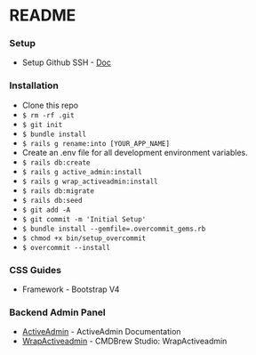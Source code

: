 # README

### Setup
* Setup Github SSH - [Doc](https://help.github.com/articles/adding-a-new-ssh-key-to-your-github-account/)

### Installation
* Clone this repo
* `$ rm -rf .git`
* `$ git init`
* `$ bundle install`
* `$ rails g rename:into [YOUR_APP_NAME]`
* Create an .env file for all development environment variables.
* `$ rails db:create`
* `$ rails g active_admin:install`
* `$ rails g wrap_activeadmin:install`
* `$ rails db:migrate`
* `$ rails db:seed`
* `$ git add -A`
* `$ git commit -m 'Initial Setup'`
* `$ bundle install --gemfile=.overcommit_gems.rb`
* `$ chmod +x bin/setup_overcommit`
* `$ overcommit --install`

### CSS Guides
* Framework - Bootstrap V4

### Backend Admin Panel
* [ActiveAdmin](https://activeadmin.info/) - ActiveAdmin Documentation
* [WrapActiveadmin](https://github.com/CMDBrew/wrap-activeadmin) - CMDBrew Studio: WrapActiveadmin
